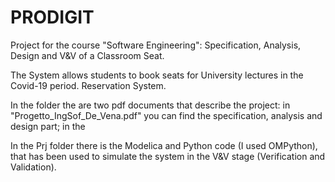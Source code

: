 # PRODIGIT
Project for the course "Software Engineering": Specification, Analysis, Design and V&V of a Classroom Seat. 

The System allows students to book seats for University lectures in the Covid-19 period. Reservation System. 

In the folder the are two pdf documents that describe the project: in "Progetto_IngSof_De_Vena.pdf" you can find the specification, analysis and design part; in the 

In the Prj folder there is the Modelica and Python code (I used OMPython), that has been used to simulate the system in the V&V stage (Verification and Validation).
